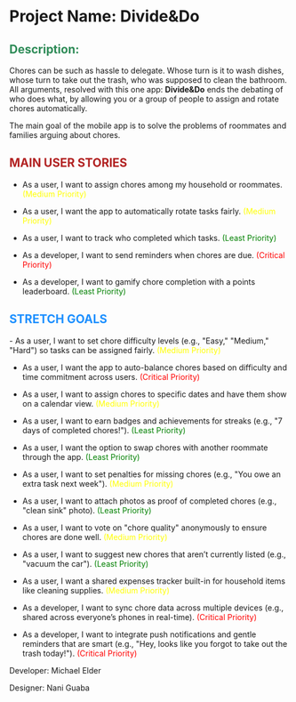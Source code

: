 # Project Name: Divide&Do

<h2 style="color:#2E8B57;">Description:</h2>

Chores can be such as hassle to delegate. Whose turn is it to wash dishes, whose turn to take out the trash, who was supposed to clean the bathroom. All arguments, resolved with this one app: <strong>Divide&amp;Do</strong> ends the debating of who does what, by allowing you or a group of people to assign and rotate chores automatically.

The main goal of the mobile app is to solve the problems of roommates and families arguing about chores.

<h2 style="color:#B22222;">MAIN USER STORIES</h2>

- As a user, I want to assign chores among my household or roommates. <span style="color: yellow;">(Medium Priority)</span>

- As a user, I want the app to automatically rotate tasks fairly. <span style="color: yellow;">(Medium Priority)</span>

- As a user, I want to track who completed which tasks. <span style="color: green;">(Least Priority)</span>

- As a developer, I want to send reminders when chores are due. <span style="color: red;">(Critical Priority)</span>

- As a developer, I want to gamify chore completion with a points leaderboard. <span style="color: green;">(Least Priority)</span>

<h2 style="color:#1E90FF;">STRETCH GOALS</h2>
- As a user, I want to set chore difficulty levels (e.g., "Easy," "Medium," "Hard") so tasks can be assigned fairly. <span style="color: yellow;">(Medium Priority)</span>

- As a user, I want the app to auto-balance chores based on difficulty and time commitment across users. <span style="color: red;">(Critical Priority)</span>

- As a user, I want to assign chores to specific dates and have them show on a calendar view. <span style="color: yellow;">(Medium Priority)</span>

- As a user, I want to earn badges and achievements for streaks (e.g., "7 days of completed chores!"). <span style="color: green;">(Least Priority)</span>

- As a user, I want the option to swap chores with another roommate through the app. <span style="color: green;">(Least Priority)</span>

- As a user, I want to set penalties for missing chores (e.g., "You owe an extra task next week"). <span style="color: yellow;">(Medium Priority)</span>

- As a user, I want to attach photos as proof of completed chores (e.g., "clean sink" photo). <span style="color: green;">(Least Priority)</span>

- As a user, I want to vote on "chore quality" anonymously to ensure chores are done well. <span style="color: yellow;">(Medium Priority)</span>

- As a user, I want to suggest new chores that aren’t currently listed (e.g., "vacuum the car"). <span style="color: green;">(Least Priority)</span>

- As a user, I want a shared expenses tracker built-in for household items like cleaning supplies. <span style="color: yellow;">(Medium Priority)</span>

- As a developer, I want to sync chore data across multiple devices (e.g., shared across everyone’s phones in real-time). <span style="color: red;">(Critical Priority)</span>

- As a developer, I want to integrate push notifications and gentle reminders that are smart (e.g., "Hey, looks like you forgot to take out the trash today!"). <span style="color: red;">(Critical Priority)</span>

Developer: Michael Elder

Designer: Nani Guaba
